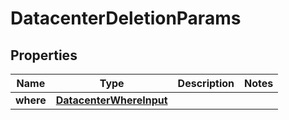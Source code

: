 

# DatacenterDeletionParams


## Properties

Name | Type | Description | Notes
------------ | ------------- | ------------- | -------------
**where** | [**DatacenterWhereInput**](DatacenterWhereInput.md) |  | 



